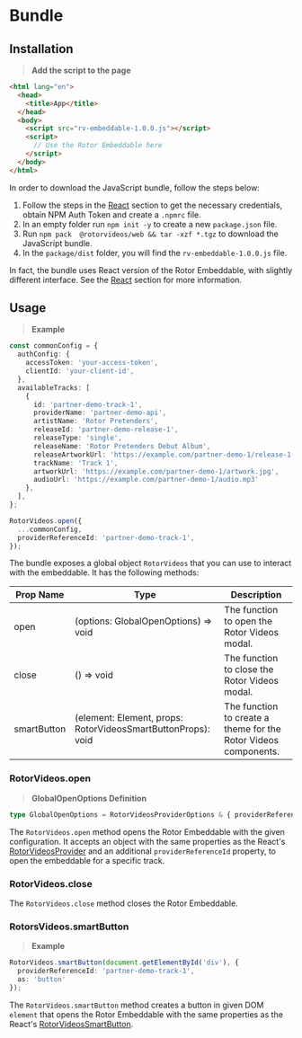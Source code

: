 # Bundle

## Installation

> **Add the script to the page**

```html
<html lang="en">
  <head>
    <title>App</title>
  </head>
  <body>
    <script src="rv-embeddable-1.0.0.js"></script>
    <script>
      // Use the Rotor Embeddable here
    </script>
  </body>
</html>
```

In order to download the JavaScript bundle, follow the steps below:

1. Follow the steps in the [React](#react) section to get the necessary credentials, obtain NPM Auth Token and create 
a `.npmrc` file.
2. In an empty folder run `npm init -y` to create a new `package.json` file.
3. Run `npm pack  @rotorvideos/web && tar -xzf *.tgz` to download the JavaScript bundle.
4. In the `package/dist` folder, you will find the `rv-embeddable-1.0.0.js` file.

In fact, the bundle uses React version of the Rotor Embeddable, with slightly different interface. See the
[React](#react) section for more information.

## Usage

> **Example**

```typescript
const commonConfig = {
  authConfig: {
    accessToken: 'your-access-token',
    clientId: 'your-client-id',
  },
  availableTracks: [
    {
      id: 'partner-demo-track-1',
      providerName: 'partner-demo-api',
      artistName: 'Rotor Pretenders',
      releaseId: 'partner-demo-release-1',
      releaseType: 'single',
      releaseName: 'Rotor Pretenders Debut Album',
      releaseArtworkUrl: 'https://example.com/partner-demo-1/release-1-artwork.jpg',
      trackName: 'Track 1',
      artworkUrl: 'https://example.com/partner-demo-1/artwork.jpg',
      audioUrl: 'https://example.com/partner-demo-1/audio.mp3'
    },
  ],
};

RotorVideos.open({
  ...commonConfig,
  providerReferenceId: 'partner-demo-track-1',
});
```

The bundle exposes a global object `RotorVideos` that you can use to interact with the embeddable. It has the following methods:

| Prop Name   | Type                                                         | Description                                                     |
|-------------|--------------------------------------------------------------|-----------------------------------------------------------------|
| open        | (options: GlobalOpenOptions) => void                         | The function to open the Rotor Videos modal.                    |
| close       | () => void                                                   | The function to close the Rotor Videos modal.                   |
| smartButton | (element: Element, props: RotorVideosSmartButtonProps): void | The function to create a theme for the Rotor Videos components. |


### RotorVideos.open

> **GlobalOpenOptions Definition**

```typescript
type GlobalOpenOptions = RotorVideosProviderOptions & { providerReferenceId: string };
```

The `RotorVideos.open` method opens the Rotor Embeddable with the given configuration.
It accepts an object with the same properties as the React's [RotorVideosProvider](#react-rotorvideosprovider)
and an additional `providerReferenceId` property, to open the embeddable for a specific track.

### RotorVideos.close

The `RotorVideos.close` method closes the Rotor Embeddable.

### RotorsVideos.smartButton

> **Example**

```typescript
RotorVideos.smartButton(document.getElementById('div'), {
  providerReferenceId: 'partner-demo-track-1',
  as: 'button'
});
```

The `RotorVideos.smartButton` method creates a button in given DOM `element` that opens the Rotor Embeddable
with the same properties as the React's [RotorVideosSmartButton](#react-rotorvideossmartbutton).
